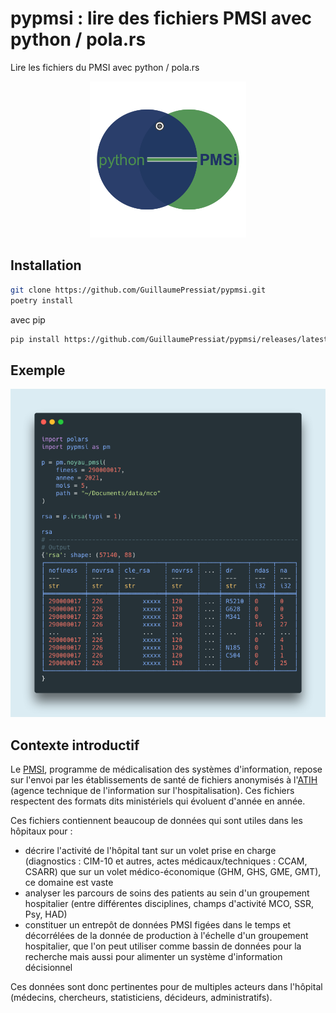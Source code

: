 # pypmsi : lire des fichiers PMSI avec python / pola.rs


Lire les fichiers du PMSI avec python / pola.rs

<center><img src="assets/rigologo_pypmsi.png" alt= "logo" width="250px"></center>


## Installation


```sh
git clone https://github.com/GuillaumePressiat/pypmsi.git
poetry install
```

avec pip

```sh
pip install https://github.com/GuillaumePressiat/pypmsi/releases/latest/download/pypmsi-0.1.7-py3-none-any.whl
```


## Exemple

![carbon](assets/pypmsi_capt.png)

## Contexte introductif


Le [PMSI](https://fr.wikipedia.org/wiki/Programme_de_médicalisation_des_systèmes_d%27information), programme de médicalisation des systèmes d'information, repose sur l'envoi par les établissements de santé de fichiers anonymisés à l'[ATIH](https://www.atih.sante.fr) (agence technique de l'information sur l'hospitalisation). Ces fichiers respectent des formats dits ministériels qui évoluent d'année en année.

Ces fichiers contiennent beaucoup de données qui sont utiles dans les hôpitaux pour :

- décrire l'activité de l'hôpital tant sur un volet prise en charge (diagnostics : CIM-10 et autres, actes médicaux/techniques : CCAM, CSARR) que sur un volet médico-économique (GHM, GHS, GME, GMT), ce domaine est vaste
- analyser les parcours de soins des patients au sein d'un groupement hospitalier (entre différentes disciplines, champs d'activité MCO, SSR, Psy, HAD)
- constituer un entrepôt de données PMSI figées dans le temps et décorrélées de la donnée de production à l'échelle d'un groupement hospitalier, que l'on peut utiliser comme bassin de données pour la recherche mais aussi pour alimenter un système d'information décisionnel

Ces données sont donc pertinentes pour de multiples acteurs dans l'hôpital (médecins, chercheurs, statisticiens, décideurs, administratifs).

